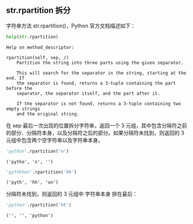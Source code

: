 ## str.rpartition 拆分

字符串方法 str.rpartition()，Python 官方文档描述如下：


```python
help(str.rpartition)
```

    Help on method_descriptor:
    
    rpartition(self, sep, /)
        Partition the string into three parts using the given separator.
        
        This will search for the separator in the string, starting at the end. If
        the separator is found, returns a 3-tuple containing the part before the
        separator, the separator itself, and the part after it.
        
        If the separator is not found, returns a 3-tuple containing two empty strings
        and the original string.
    
    

在 sep 最后一次出现的位置拆分字符串，返回一个 3 元组，其中包含分隔符之前的部分、分隔符本身，以及分隔符之后的部分。如果分隔符未找到，则返回的 3 元组中包含两个空字符串以及字符串本身。


```python
'python'.rpartition('n')
```




    ('pytho', 'n', '')




```python
'pythhhon'.rpartition('hh')
```




    ('pyth', 'hh', 'on')



分隔符未找到，则返回的 3 元组中 字符串本身 排在最后：


```python
'python'.rpartition('ht') 
```




    ('', '', 'python')


